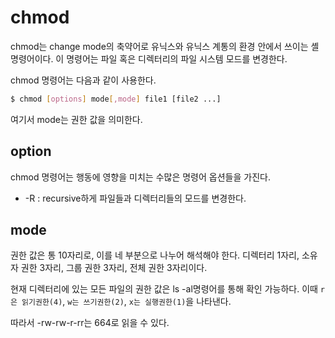 # chmod

chmod는 change mode의 축약어로 유닉스와 유닉스 계통의 환경 안에서 쓰이는 셸 명령어이다. 이 명령어는 파일 혹은 디렉터리의 파일 시스템 모드를 변경한다.

chmod 명령어는 다음과 같이 사용한다.

```bash
$ chmod [options] mode[,mode] file1 [file2 ...]
```

여기서 mode는 권한 값을 의미한다.

## option

chmod 명령어는 행동에 영향을 미치는 수많은 명령어 옵션들을 가진다.

* -R : recursive하게 파일들과 디렉터리들의 모드를 변경한다.

## mode

권한 값은 통 10자리로, 이를 네 부분으로 나누어 해석해야 한다. 디렉터리 1자리, 소유자 권한 3자리, 그룹 권한 3자리, 전체 권한 3자리이다.

현재 디렉터리에 있는 모든 파일의 권한 값은 ls -al명령어를 통해 확인 가능하다. 이때 `r은 읽기권한(4)`, `w는 쓰기권한(2)`, `x는 실행권한(1)`을 나타낸다.

따라서 -rw-rw-r-rr는 664로 읽을 수 있다.
